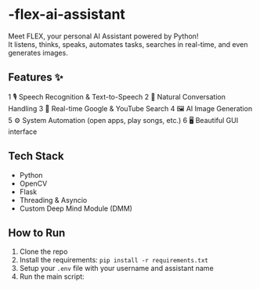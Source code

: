 # -flex-ai-assistant
Meet FLEX, your personal AI Assistant powered by Python!  
It listens, thinks, speaks, automates tasks, searches in real-time, and even generates images.

## Features ✨
1 🎙️ Speech Recognition & Text-to-Speech
2 💬 Natural Conversation Handling
3 🔎 Real-time Google & YouTube Search
4 🖼️ AI Image Generation
5 ⚙️ System Automation (open apps, play songs, etc.)
6 🖥️ Beautiful GUI interface

## Tech Stack 
- Python
- OpenCV
- Flask
- Threading & Asyncio
- Custom Deep Mind Module (DMM)

## How to Run 
1. Clone the repo
2. Install the requirements: `pip install -r requirements.txt`
3. Setup your `.env` file with your username and assistant name
4. Run the main script:

